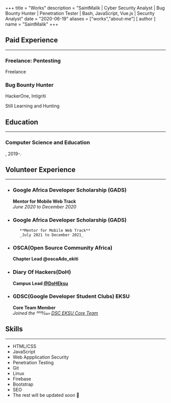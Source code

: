 +++
title = "Works"
description = "SaintMalik | Cyber Security Analyst | Bug Bounty Hunter | Penetration Tester | Bash, JavaScript, Vue.js | Security Analyst"
date = "2020-06-19"
aliases = ["works","about-me"]
[ author ] 
name = "SaintMalik"
+++

## Paid Experience
* * *
### Freelance: Pentesting
Freelance

### Bug Bounty Hunter
HackerOne, Intigriti

Still Learning and Hunting

## Education
* * *
### Computer Science and Education
, 2019-.

## Volunteer Experience
* * *

- ### Google Africa Developer Scholarship (GADS)

   **Mentor for Mobile Web Track**  
   _June 2020 to December 2020_

- <h3>Google Africa Developer Scholarship (GADS)</h3>

         **Mentor for Mobile Web Track**  
         _July 2021 to December 2021_

- ### OSCA(Open Source Community Africa)

  **Chapter Lead @oscaAdo_ekiti**  

- ###  Diary Of Hackers(DoH)

  **Campus Lead [@DoHEksu](https://diaryofhackers.com)**

- ###  GDSC(Google Developer Student Clubs) EKSU

  **Core Team Member**  
  _Joined the 2020⁄2021 [DSC EKSU Core Team](https://dsc.community.dev/ekiti-state-university/)_

## Skills 
* * *

- HTML/CSS
- JavaScript
- Web Appplication Security
- Penetration Testing
- Git
- Linux
- Firebase
- Bootstrap
- SEO
- The rest will be updated soon 👀
